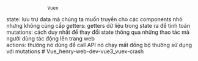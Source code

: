                    Vuex
state: lưu trư data mà chúng ta muốn truyền cho các components nhỏ nhưng không cùng cấp 
getters: getters dữ liệu trong state ra để tính toán     
mutations: cách duy nhất để thay đổi state thông qua những thao tác mà người dùng tác động lên trang web    
actions: thường nó dùng để call API 
         nó chạy mất đồng bộ 
         thường sử dụng với mutations # Vue_henry-web-dev-vue3_vuex-crash
